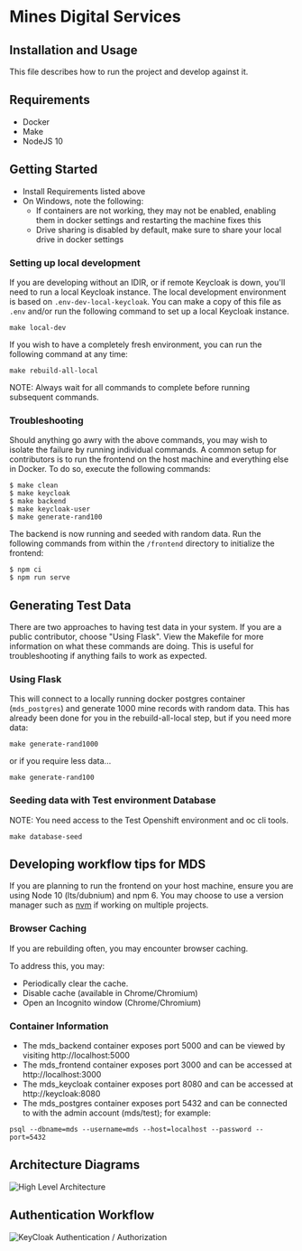 # Mines Digital Services

## Installation and Usage

This file describes how to run the project and develop against it.

## Requirements

- Docker
- Make
- NodeJS 10

## Getting Started

- Install Requirements listed above
- On Windows, note the following:
    - If containers are not working, they may not be enabled, enabling them in docker settings and restarting the machine fixes this
    - Drive sharing is disabled by default, make sure to share your local drive in docker settings

### Setting up local development

If you are developing without an IDIR, or if remote Keycloak is down, you'll
need to run a local Keycloak instance. The local development environment is
based on `.env-dev-local-keycloak`. You can make a copy of this file as `.env`
and/or run the following command to set up a local Keycloak instance.

```
make local-dev
```

If you wish to have a completely fresh environment, you can run the following
command at any time:

```
make rebuild-all-local
```

NOTE: Always wait for all commands to complete before running subsequent
commands.

### Troubleshooting

Should anything go awry with the above commands, you may wish to isolate the
failure by running individual commands. A common setup for contributors is to
run the frontend on the host machine and everything else in Docker. To do so,
execute the following commands:

```
$ make clean
$ make keycloak
$ make backend
$ make keycloak-user
$ make generate-rand100
```

The backend is now running and seeded with random data. Run the following
commands from within the `/frontend` directory to initialize the frontend:
```
$ npm ci
$ npm run serve
```


## Generating Test Data

There are two approaches to having test data in your system.  If you are a
public contributor, choose "Using Flask". View the Makefile for more
information on what these commands are doing. This is useful for
troubleshooting if anything fails to work as expected.

### Using Flask

This will connect to a locally running docker postgres container
(`mds_postgres`) and generate 1000 mine records with random data. This has
already been done for you in the rebuild-all-local step, but if you need more
data:

```
make generate-rand1000
```

or if you require less data...

```
make generate-rand100
```

### Seeding data with Test environment Database

NOTE: You need access to the Test Openshift environment and oc cli tools.

```
make database-seed
```

## Developing workflow tips for MDS

If you are planning to run the frontend on your host machine, ensure you are
using Node 10 (lts/dubnium) and npm 6. You may choose to use a version manager
such as [nvm](https://github.com/nvm-sh/nvm) if working on multiple projects.

### Browser Caching

If you are rebuilding often, you may encounter browser caching.

To address this, you may:

- Periodically clear the cache.
- Disable cache (available in Chrome/Chromium)
- Open an Incognito window (Chrome/Chromium)


### Container Information

- The mds_backend container exposes port 5000 and can be viewed by visiting http://localhost:5000
- The mds_frontend container exposes port 3000 and can be accessed at http://localhost:3000
- The mds_keycloak container exposes port 8080 and can be accessed at http://keycloak:8080
- The mds_postgres container exposes port 5432 and can be connected to with the admin account (mds/test); for example:

```
psql --dbname=mds --username=mds --host=localhost --password --port=5432
```

## Architecture Diagrams

![High Level Architecture](https://user-images.githubusercontent.com/25966613/51941464-83e91500-23c9-11e9-8a02-fa17a91c8411.png)

## Authentication Workflow

![KeyCloak Authentication / Authorization](https://user-images.githubusercontent.com/25966613/52016147-a302a800-2498-11e9-87ce-e59bd0464656.png)
